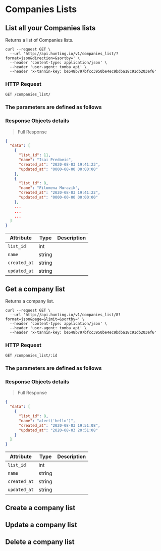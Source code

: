 # Companies Lists

## List all your Companies lists

Returns a list of Companies lists.

```shell
curl --request GET \
  --url 'http://api.hunting.io/v1/companies_list/?format=json&direction=&sortby=' \
  --header 'content-type: application/json' \
  --header 'user-agent: tomba api' \
  --header 'x-tannin-key: be548b797bfcc3950be4ec9bdba18c91db203ef6'
```

### HTTP Request

`GET /companies_list/`

### The parameters are defined as follows

### Response Objects details

> Full Response

```json
{
  "data": [
    {
      "list_id": 11,
      "name": "Isai Predovic",
      "created_at": "2020-08-03 19:41:23",
      "updated_at": "0000-00-00 00:00:00"
    },
    {
      "list_id": 8,
      "name": "Filomena Murazik",
      "created_at": "2020-08-03 19:41:22",
      "updated_at": "0000-00-00 00:00:00"
    },
    ...
    ...
    ...
  ]
}
```

| Attribute    | Type   | Description |
| ------------ | ------ | ----------- |
| `list_id`    | int    |             |
| `name`       | string |             |
| `created_at` | string |             |
| `updated_at` | string |             |

## Get a company list

Returns a company list.

```shell
curl --request GET \
  --url 'http://api.hunting.io/v1/companies_list/8?format=json&page=&limit=&sortby=' \
  --header 'content-type: application/json' \
  --header 'user-agent: tomba api' \
  --header 'x-tannin-key: be548b797bfcc3950be4ec9bdba18c91db203ef6'
```

### HTTP Request

`GET /companies_list/:id`

### The parameters are defined as follows

### Response Objects details

> Full Response

```json
{
  "data": [
    {
      "list_id": 8,
      "name": "alert('hello')",
      "created_at": "2020-08-03 19:51:08",
      "updated_at": "2020-08-03 20:51:08"
    }
  ]
}
```

| Attribute    | Type   | Description |
| ------------ | ------ | ----------- |
| `list_id`    | int    |             |
| `name`       | string |             |
| `created_at` | string |             |
| `updated_at` | string |             |


## Create a company list

## Update a company list

## Delete a company list
